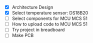 - [x] Architecture Design
- [x] Select temperature sensor: DS18B20
- [ ] Select components for MCU MCS 51
- [ ] How to upload code to MCU MCS 51
- [ ] Try project in breadboard
- [ ] Make PCB
